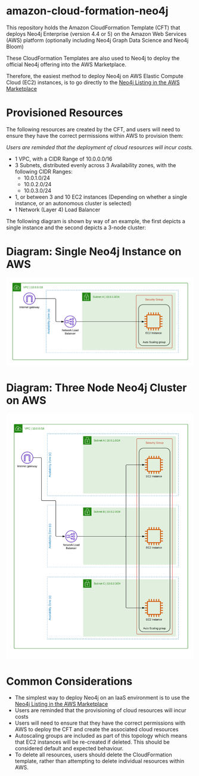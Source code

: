 # amazon-cloud-formation-neo4j
This repository holds the Amazon CloudFormation Template (CFT) that deploys Neo4j Enterprise (version 4.4 or 5) on the Amazon Web Services (AWS) platform (optionally including Neo4j Graph Data Science and Neo4j Bloom)  

These CloudFormation Templates are also used to Neo4j to deploy the official Neo4j offering into the AWS Marketplace. 

Therefore, the easiest method to deploy Neo4j on AWS Elastic Compute Cloud (EC2) instances, is to go directly to the [Neo4j Listing in the AWS Marketplace](https://aws.amazon.com/marketplace/pp/prodview-akmzjikgawgn4)

# Provisioned Resources
The following resources are created by the CFT, and users will need to ensure they have the correct permissions within AWS to provision them:

_Users are reminded that the deployment of cloud resources will incur costs._

- 1 VPC, with a CIDR Range of 10.0.0.0/16
- 3 Subnets, distributed evenly across 3 Availability zones, with the following CIDR Ranges:
  - 10.0.1.0/24
  - 10.0.2.0/24
  - 10.0.3.0/24
- 1, or between 3 and 10 EC2 instances (Depending on whether a single instance, or an autonomous cluster is selected)
- 1 Network (Layer 4) Load Balancer

The following diagram is shown by way of an example, the first depicts a single instance and the second depicts a 3-node cluster:

# Diagram: Single Neo4j Instance on AWS
![image](aws-1-instance.png)

# Diagram: Three Node Neo4j Cluster on AWS
![image](aws-3-instance-cluster.png)

# Common Considerations
- The simplest way to deploy Neo4j on an IaaS environment is to use the [Neo4j Listing in the AWS Marketplace](https://aws.amazon.com/marketplace/pp/prodview-akmzjikgawgn4)
- Users are reminded that the provisioning of cloud resources will incur costs
- Users will need to ensure that they have the correct permissions with AWS to deploy the CFT and create the associated cloud resources
- Autoscaling groups are included as part of this topology which means that EC2 instances will be re-created if deleted.  This should be considered default and expected behaviour.
- To delete all resources, users should delete the CloudFormation template, rather than attempting to delete individual resources within AWS.
